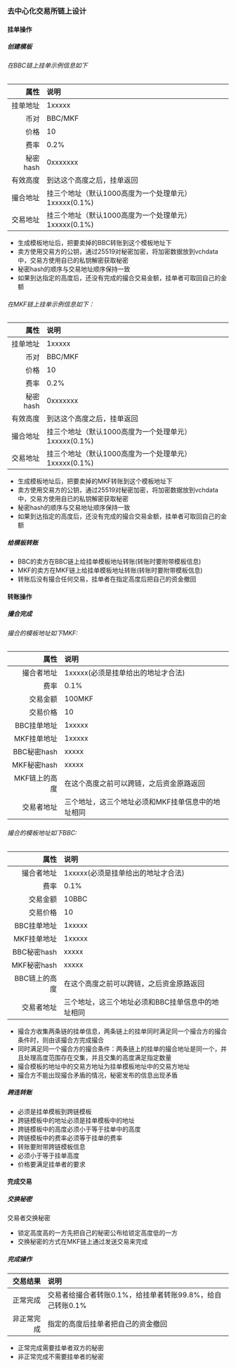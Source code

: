 ### 去中心化交易所链上设计

#### 挂单操作
##### 创建模板

###### 在BBC链上挂单示例信息如下 

|     属性 | 说明                                                 |
| -------: | :--------------------------------------------------- |
| 挂单地址 | 1xxxxx                                               |
|     币对 | BBC/MKF                                              |
|     价格 | 10                                                   |
|     费率 | 0.2%                                                 |
| 秘密hash | 0xxxxxxx                                             |
| 有效高度 | 到达这个高度之后，挂单返回                           |
| 撮合地址 | 挂三个地址（默认1000高度为一个处理单元）1xxxxx(0.1%) |
| 交易地址 | 挂三个地址（默认1000高度为一个处理单元）1xxxxx(0.1%) |

- 生成模板地址后，把要卖掉的BBC转账到这个模板地址下
- 卖方使用交易方的公钥，通过25519对秘密加密，将加密数据放到vchdata中，交易方使用自已的私钥解密获取秘密
- 秘密hash的顺序与交易地址顺序保持一致
- 如果到达指定的高度后，还没有完成的撮合交易金额，挂单者可取回自己的金额

###### 在MKF链上挂单示例信息如下：  

|     属性 | 说明                                                 |
| -------: | :--------------------------------------------------- |
| 挂单地址 | 1xxxxx                                               |
|     币对 | BBC/MKF                                              |
|     价格 | 10                                                   |
|     费率 | 0.2%                                                 |
| 秘密hash | 0xxxxxxx                                             |
| 有效高度 | 到达这个高度之后，挂单返回                           |
| 撮合地址 | 挂三个地址（默认1000高度为一个处理单元）1xxxxx(0.1%) |
| 交易地址 | 挂三个地址（默认1000高度为一个处理单元）1xxxxx(0.1%) |
- 生成模板地址后，把要卖掉的MKF转账到这个模板地址下
- 卖方使用交易方的公钥，通过25519对秘密加密，将加密数据放到vchdata中，交易方使用自已的私钥解密获取秘密
- 秘密hash的顺序与交易地址顺序保持一致
- 如果到达指定的高度后，还没有完成的撮合交易金额，挂单者可取回自己的金额

##### 给模板转账

- BBC的卖方在BBC链上给挂单模板地址转账(转账时要附带模板信息)
- MKF的卖方在MKF链上给挂单模板地址转账(转账时要附带模板信息)
- 转账后没有撮合任何交易，挂单者在指定高度后把自己的资金撤回

#### 转账操作

##### 撮合完成

###### 撮合的模板地址如下MKF:

|          属性 | 说明                                              |
| ------------: | :------------------------------------------------ |
|    撮合者地址 | 1xxxxx(必须是挂单给出的地址才合法)                |
|          费率 | 0.1%                                              |
|      交易金额 | 100MKF                                            |
|      交易价格 | 10                                                |
|   BBC挂单地址 | 1xxxxx                                            |
|   MKF挂单地址 | 1xxxxx                                            |
|   BBC秘密hash | xxxxx                                             |
|   MKF秘密hash | xxxxx                                             |
| MKF链上的高度 | 在这个高度之前可以跨链，之后资金原路返回          |
|    交易者地址 | 三个地址，这三个地址必须和MKF挂单信息中的地址相同 |

###### 撮合的模板地址如下BBC:

|          属性 | 说明                                              |
| ------------: | :------------------------------------------------ |
|    撮合者地址 | 1xxxxx(必须是挂单给出的地址才合法)                |
|          费率 | 0.1%                                              |
|      交易金额 | 10BBC                                             |
|      交易价格 | 10                                                |
|   BBC挂单地址 | 1xxxxx                                            |
|   MKF挂单地址 | 1xxxxx                                            |
|   BBC秘密hash | xxxxx                                             |
|   MKF秘密hash | xxxxx                                             |
| BBC链上的高度 | 在这个高度之前可以跨链，之后资金原路返回          |
|    交易者地址 | 三个地址，这三个地址必须和BBC挂单信息中的地址相同 |

- 撮合方收集两条链的挂单信息，两条链上的挂单同时满足同一个撮合方的撮合条件时，则由该撮合方完成撮合
- 同时满足同一个撮合方的撮合条件：两条链上的挂单的撮合地址是同一个，并且处理高度范围存在交集，并且交集的高度满足指定数量
- 撮合模板的地址中的交易方地址为挂单模板地址中的交易方地址
- 撮合方不能出现撮合矛盾的情况，秘密发布的信息出现矛盾
##### 跨连转账
- 必须是挂单模板到跨链模板
- 跨链模板中的地址必须是挂单模板中的地址
- 跨链模板中的高度必须小于等于挂单中的高度
- 跨链模板中的费率必须等于挂单的费率
- 转账要附带跨链模板信息
- 必须小于等于挂单高度
- 价格要满足挂单者的要求

#### 完成交易
##### 交换秘密
交易者交换秘密
- 锁定高度高的一方先把自己的秘密公布给锁定高度低的一方
- 交换秘密的方式在MKF链上通过发送交易来完成
##### 完成操作
|   交易结果 | 说明                                                      |
| ---------: | :-------------------------------------------------------- |
|   正常完成 | 交易者给撮合者转账0.1%，给挂单者转账99.8%，给自己转账0.1% |
| 非正常完成 | 指定的高度后挂单者把自己的资金撤回                        |

- 正常完成需要挂单者双方的秘密
- 非正常完成不需要挂单者的秘密
